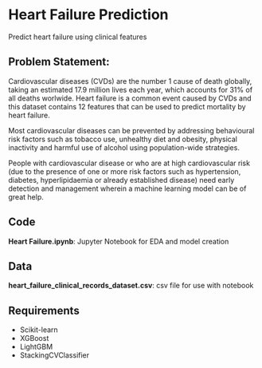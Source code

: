 # Heart Failure Prediction
Predict heart failure using clinical features

## Problem Statement:
Cardiovascular diseases (CVDs) are the number 1 cause of death globally, taking an estimated 17.9 million lives each year, which accounts for 31% of all deaths worlwide.
Heart failure is a common event caused by CVDs and this dataset contains 12 features that can be used to predict mortality by heart failure.

Most cardiovascular diseases can be prevented by addressing behavioural risk factors such as tobacco use, unhealthy diet and obesity, physical inactivity and harmful use of alcohol using population-wide strategies.

People with cardiovascular disease or who are at high cardiovascular risk (due to the presence of one or more risk factors such as hypertension, diabetes, hyperlipidaemia or already established disease) need early detection and management wherein a machine learning model can be of great help.

## Code
**Heart Failure.ipynb**: Jupyter Notebook for EDA and model creation

## Data 
**heart_failure_clinical_records_dataset.csv**: csv file for use with notebook

## Requirements
* Scikit-learn
* XGBoost
* LightGBM
* StackingCVClassifier
